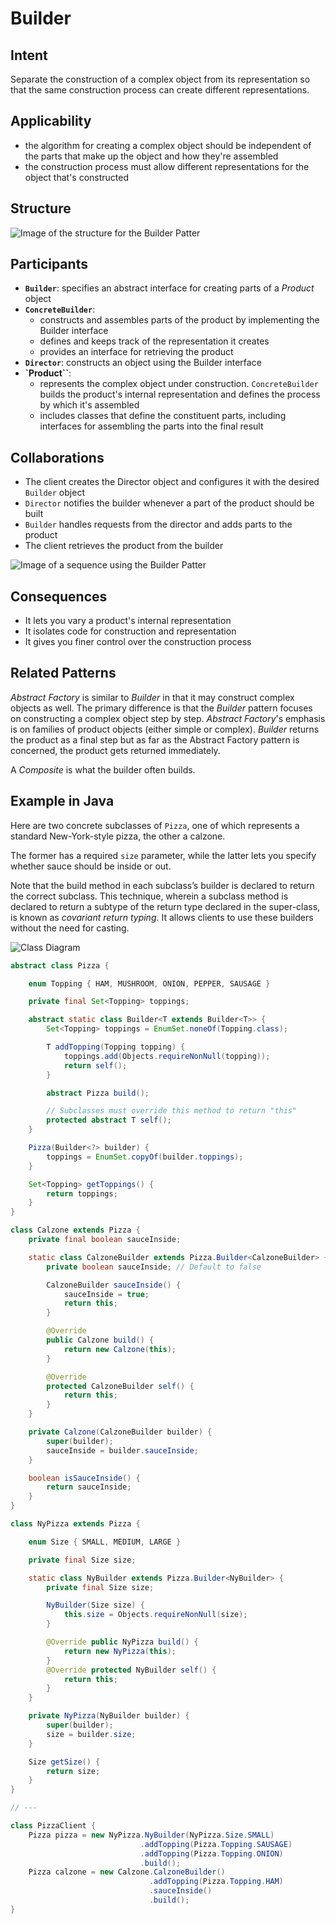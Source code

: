 # Builder

## Intent

Separate the construction of a complex object from its representation so that the same construction process can create different representations.

## Applicability

* the algorithm for creating a complex object should be independent of the parts that make up the object and how they're assembled
* the construction process must allow different representations for the object that's constructed

## Structure

![Image of the structure for the Builder Patter](./image/builder_structure.png "Structure for the Builder Patter")

## Participants

* **`Builder`**: specifies an abstract interface for creating parts of a *Product* object
* **`ConcreteBuilder`**:
  - constructs and assembles parts of the product by implementing the Builder interface
  - defines and keeps track of the representation it creates
  - provides an interface for retrieving the product
* **`Director`**: constructs an object using the Builder interface
* **`Product``**:
  - represents the complex object under construction. `ConcreteBuilder` builds the product's internal representation and defines the process by which it's assembled
  - includes classes that define the constituent parts, including interfaces for assembling the parts into the final result

## Collaborations

* The client creates the Director object and configures it with the desired `Builder` object
* `Director` notifies the builder whenever a part of the product should be built
* `Builder` handles requests from the director and adds parts to the product
* The client retrieves the product from the builder

![Image of a sequence using the Builder Patter](./image/builder_sequence.png "Sequence of a usage of the Builder Patter")

## Consequences

* It lets you vary a product's internal representation
* It isolates code for construction and representation
* It gives you finer control over the construction process

## Related Patterns

*Abstract Factory* is similar to *Builder* in that it may construct complex objects as well. The primary difference is that the *Builder* pattern focuses on constructing a complex object step by step. *Abstract Factory*'s emphasis is on families of product objects (either simple or complex). *Builder* returns the product as a final step but as far as the Abstract Factory pattern is concerned, the product gets returned immediately.

A *Composite* is what the builder often builds.

## Example in Java

Here are two concrete subclasses of `Pizza`, one of which represents a standard New-York-style pizza, the other a calzone. 

The former has a required `size` parameter, while the latter lets you specify whether sauce should be inside or out.

Note that the build method in each subclass’s builder is declared to return the correct subclass. This technique, wherein a subclass method is declared to return a subtype of the return type declared in the super-class, is known as *covariant return typing*. It allows clients to use these builders without the need for casting.

![Class Diagram](./image/code_class_design.png "Class Diagram")

```java
abstract class Pizza {

    enum Topping { HAM, MUSHROOM, ONION, PEPPER, SAUSAGE }

    private final Set<Topping> toppings;

    abstract static class Builder<T extends Builder<T>> {
        Set<Topping> toppings = EnumSet.noneOf(Topping.class);

        T addTopping(Topping topping) {
            toppings.add(Objects.requireNonNull(topping));
            return self();
        }

        abstract Pizza build();

        // Subclasses must override this method to return "this"
        protected abstract T self();
    }

    Pizza(Builder<?> builder) {
        toppings = EnumSet.copyOf(builder.toppings);
    }

    Set<Topping> getToppings() {
        return toppings;
    }
}

class Calzone extends Pizza {
    private final boolean sauceInside;

    static class CalzoneBuilder extends Pizza.Builder<CalzoneBuilder> {
        private boolean sauceInside; // Default to false

        CalzoneBuilder sauceInside() {
            sauceInside = true;
            return this;
        }

        @Override
        public Calzone build() {
            return new Calzone(this);
        }

        @Override
        protected CalzoneBuilder self() {
            return this;
        }
    }

    private Calzone(CalzoneBuilder builder) {
        super(builder);
        sauceInside = builder.sauceInside;
    }

    boolean isSauceInside() {
        return sauceInside;
    }
}

class NyPizza extends Pizza {

    enum Size { SMALL, MEDIUM, LARGE }

    private final Size size;

    static class NyBuilder extends Pizza.Builder<NyBuilder> {
        private final Size size;

        NyBuilder(Size size) {
            this.size = Objects.requireNonNull(size);
        }

        @Override public NyPizza build() {
            return new NyPizza(this);
        }
        @Override protected NyBuilder self() {
            return this;
        }
    }

    private NyPizza(NyBuilder builder) {
        super(builder);
        size = builder.size;
    }

    Size getSize() {
        return size;
    }
}

// ---

class PizzaClient {
    Pizza pizza = new NyPizza.NyBuilder(NyPizza.Size.SMALL)
                             .addTopping(Pizza.Topping.SAUSAGE)
                             .addTopping(Pizza.Topping.ONION)
                             .build();
    Pizza calzone = new Calzone.CalzoneBuilder()
                               .addTopping(Pizza.Topping.HAM)
                               .sauceInside()
                               .build();
}
```
